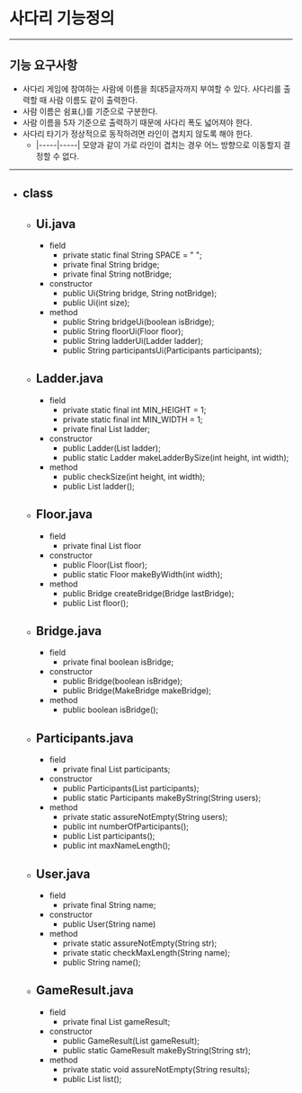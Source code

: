 # 사다리 기능정의

---

## 기능 요구사항

- 사다리 게임에 참여하는 사람에 이름을 최대5글자까지 부여할 수 있다. 사다리를 출력할 때 사람 이름도 같이 출력한다.
- 사람 이름은 쉼표(,)를 기준으로 구분한다.
- 사람 이름을 5자 기준으로 출력하기 때문에 사다리 폭도 넓어져야 한다.
- 사다리 타기가 정상적으로 동작하려면 라인이 겹치지 않도록 해야 한다.
  - |-----|-----| 모양과 같이 가로 라인이 겹치는 경우 어느 방향으로 이동할지 결정할 수 없다.

---

- ## class
  - ## Ui.java
    - field
      - private static final String SPACE = " ";
      - private final String bridge;
      - private final String notBridge;
    - constructor
      - public Ui(String bridge, String notBridge);
      - public Ui(int size);
    - method
      - public String bridgeUi(boolean isBridge);
      - public String floorUi(Floor floor);
      - public String ladderUi(Ladder ladder);
      - public String participantsUi(Participants participants);
  - ## Ladder.java
    - field
      - private static final int MIN_HEIGHT = 1;
      - private static final int MIN_WIDTH = 1;
      - private final List<Floor> ladder;
    - constructor
      - public Ladder(List<Floor> ladder);
      - public static Ladder makeLadderBySize(int height, int width);
    - method
      - public checkSize(int height, int width);
      - public List<Floor> ladder();
  - ## Floor.java
    - field
      - private final List<Bridge> floor
    - constructor
      - public Floor(List<Bridge> floor);
      - public static Floor makeByWidth(int width);
    - method
      - public Bridge createBridge(Bridge lastBridge);
      - public List<Bridge> floor();
  - ## Bridge.java
    - field
      - private final boolean isBridge;
    - constructor
      - public Bridge(boolean isBridge);
      - public Bridge(MakeBridge makeBridge);
    - method
      - public boolean isBridge();
  - ## Participants.java
    - field
      - private final List<User> participants;
    - constructor
      - public Participants(List<User> participants);
      - public static Participants makeByString(String users);
    - method
      - private static assureNotEmpty(String users);
      - public int numberOfParticipants();
      - public List<User> participants();
      - public int maxNameLength();
  - ## User.java
    - field
      - private final String name;
    - constructor
      - public User(String name)
    - method
      - private static assureNotEmpty(String str);
      - private static checkMaxLength(String name);
      - public String name();
  - ## GameResult.java
    - field
      - private final List<String> gameResult;
    - constructor
      - public GameResult(List<String> gameResult);
      - public static GameResult makeByString(String str);
    - method
      - private static void assureNotEmpty(String results);
      - public List<String> list();

